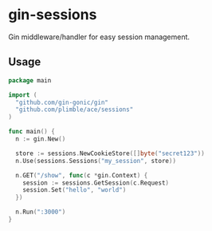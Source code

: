 # gin-sessions 
Gin middleware/handler for easy session management.

## Usage

~~~ go
package main

import (
  "github.com/gin-gonic/gin"
  "github.com/plimble/ace/sessions"
)

func main() {
  n := gin.New()

  store := sessions.NewCookieStore([]byte("secret123"))  
  n.Use(sessions.Sessions("my_session", store))

  n.GET("/show", func(c *gin.Context) {
    session := sessions.GetSession(c.Request)
    session.Set("hello", "world")
  })

  n.Run(":3000")
}

~~~
